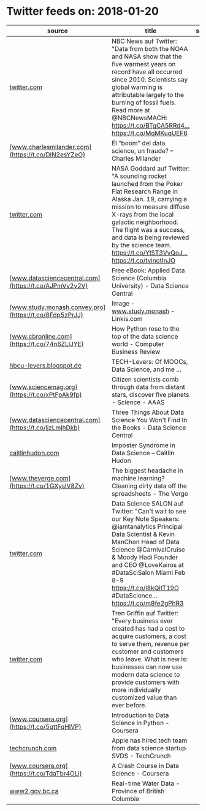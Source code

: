 # Twitter feeds on: 2018-01-20
|                        source                        |                                                                                                                                                          title                                                                                                                                                           |score|
|------------------------------------------------------|--------------------------------------------------------------------------------------------------------------------------------------------------------------------------------------------------------------------------------------------------------------------------------------------------------------------------|----:|
|[twitter.com](https://t.co/MqMKuqUEF6)                |NBC News auf Twitter: "Data from both the NOAA and NASA show that the five warmest years on record have all occurred since 2010. Scientists say global warming is attributable largely to the burning of fossil fuels. Read more at @NBCNewsMACH: https://t.co/BTgCA5RRd4… https://t.co/MqMKuqUEF6                        |  186|
|[www.charlesmilander.com](https://t.co/DiN2esYZeO)    |El “boom” del data science, un fraude? – Charles Milander                                                                                                                                                                                                                                                                |  103|
|[twitter.com](https://t.co/tvinotInJO)                |NASA Goddard auf Twitter: "A sounding rocket launched from the Poker Flat Research Range in Alaska Jan. 19, carrying a mission to measure diffuse X-rays from the local galactic neighborhood.  The flight was a success, and data is being reviewed by the science team. https://t.co/YlST3VvQoJ… https://t.co/tvinotInJO|   79|
|[www.datasciencecentral.com](https://t.co/AJPmVv2y2V) |Free eBook: Applied Data Science (Columbia University) - Data Science Central                                                                                                                                                                                                                                             |   78|
|[www.study.monash.convey.pro](https://t.co/8Fdp5zPrJJ)|Image - www.study.monash - Linkis.com                                                                                                                                                                                                                                                                                     |   27|
|[www.cbronline.com](https://t.co/74n6ZLlJYE)          |How Python rose to the top of the data science world - Computer Business Review                                                                                                                                                                                                                                           |   18|
|[hbcu-levers.blogspot.de](https://t.co/agd4NxHODz)    |TECH-Levers: Of MOOCs, Data Science, and me ...                                                                                                                                                                                                                                                                           |    9|
|[www.sciencemag.org](https://t.co/xPtFpAk9fp)         |Citizen scientists comb through data from distant stars, discover five planets - Science - AAAS                                                                                                                                                                                                                           |    5|
|[www.datasciencecentral.com](https://t.co/jjzLmjhDkb) |Three Things About Data Science You Won't Find In the Books - Data Science Central                                                                                                                                                                                                                                        |    3|
|[caitlinhudon.com](https://t.co/G6wOfsWYan)           |Imposter Syndrome in Data Science – Caitlin Hudon                                                                                                                                                                                                                                                                         |    3|
|[www.theverge.com](https://t.co/1GXyslV8Zv)           |The biggest headache in machine learning? Cleaning dirty data off the spreadsheets - The Verge                                                                                                                                                                                                                            |    3|
|[twitter.com](https://t.co/m9fe2gPhR3)                |Data Science SALON auf Twitter: "Can't wait to see our Key Note Speakers: @iamtanalytics Principal Data Scientist & Kevin ManChon Head of Data Science @CarnivalCruise & Moody Hadi Founder and CEO @LoveKairos at #DataSciSalon Miami Feb 8-9 https://t.co/l8kQitT19O #DataScience… https://t.co/m9fe2gPhR3              |    3|
|[twitter.com](https://t.co/sn0UgSTHN3)                |Tren Griffin auf Twitter: "Every business ever created has had a cost to acquire customers, a cost to serve them, revenue per customer and customers who leave. What is new is: businesses can now use modern data science to provide customers with more individually customized value than ever before.                 |    2|
|[www.coursera.org](https://t.co/5qttFqHIVP)           |Introduction to Data Science in Python - Coursera                                                                                                                                                                                                                                                                         |    2|
|[techcrunch.com](https://t.co/jqgw5oS1kn)             |Apple has hired tech team from data science startup SVDS  -  TechCrunch                                                                                                                                                                                                                                                   |    2|
|[www.coursera.org](https://t.co/TdaTbr4OLi)           |A Crash Course in Data Science - Coursera                                                                                                                                                                                                                                                                                 |    2|
|[www2.gov.bc.ca](https://t.co/yvuVcTrwty)             |Real-time Water Data - Province of British Columbia                                                                                                                                                                                                                                                                       |    2|

